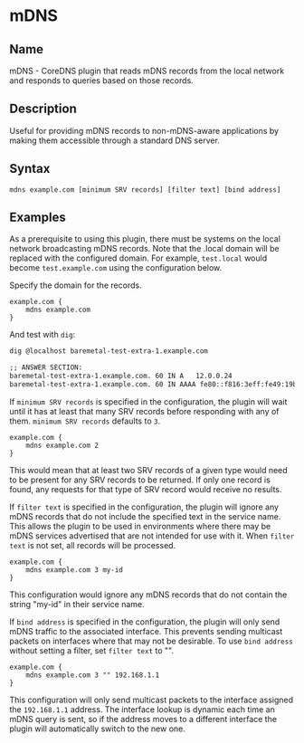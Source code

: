 # mDNS

## Name

mDNS - CoreDNS plugin that reads mDNS records from the local network and responds
to queries based on those records.

## Description

Useful for providing mDNS records to non-mDNS-aware applications by making them
accessible through a standard DNS server.

## Syntax

~~~
mdns example.com [minimum SRV records] [filter text] [bind address]
~~~

## Examples

As a prerequisite to using this plugin, there must be systems on the local
network broadcasting mDNS records. Note that the .local domain will be
replaced with the configured domain. For example, `test.local` would become
`test.example.com` using the configuration below.

Specify the domain for the records.

~~~ corefile
example.com {
	mdns example.com
}
~~~

And test with `dig`:

~~~ txt
dig @localhost baremetal-test-extra-1.example.com

;; ANSWER SECTION:
baremetal-test-extra-1.example.com. 60 IN A   12.0.0.24
baremetal-test-extra-1.example.com. 60 IN AAAA fe80::f816:3eff:fe49:19b3
~~~

If `minimum SRV records` is specified in the configuration, the plugin will wait
until it has at least that many SRV records before responding with any of them.
`minimum SRV records` defaults to `3`.

~~~ corefile
example.com {
    mdns example.com 2
}
~~~

This would mean that at least two SRV records of a given type would need to be
present for any SRV records to be returned. If only one record is found, any
requests for that type of SRV record would receive no results.

If `filter text` is specified in the configuration, the plugin will ignore any
mDNS records that do not include the specified text in the service name. This
allows the plugin to be used in environments where there may be mDNS services
advertised that are not intended for use with it. When `filter text` is not
set, all records will be processed.

~~~ corefile
example.com {
    mdns example.com 3 my-id
}
~~~

This configuration would ignore any mDNS records that do not contain the
string "my-id" in their service name.

If `bind address` is specified in the configuration, the plugin will only send
mDNS traffic to the associated interface. This prevents sending multicast
packets on interfaces where that may not be desirable. To use `bind address`
without setting a filter, set `filter text` to "".

~~~ corefile
example.com {
    mdns example.com 3 "" 192.168.1.1
}
~~~

This configuration will only send multicast packets to the interface assigned
the `192.168.1.1` address. The interface lookup is dynamic each time an mDNS
query is sent, so if the address moves to a different interface the plugin
will automatically switch to the new one.
